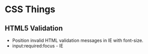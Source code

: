 # CSS Things


## HTML5 Validation
 - Position invalid HTML validation messages in IE with font-size. 
 - input:required:focus - IE
